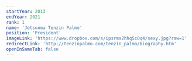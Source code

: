 ```yaml
---
startYear: 2013
endYear: 2021
rank: 1
name: 'Jetsunma Tenzin Palmo'
position: 'President'
imageLink: 'https://www.dropbox.com/s/ipsrms2hhq5c0q4/sexy.jpg?raw=1'
redirectLink: 'http://tenzinpalmo.com/tenzin_palmo/biography.htm'
openInSameTab: false
---
```

